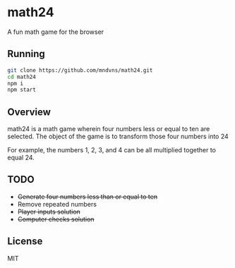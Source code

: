 # math24

A fun math game for the browser

## Running

```sh
git clone https://github.com/mndvns/math24.git
cd math24
npm i
npm start
```

## Overview

math24 is a math game wherein four numbers less or equal to ten are selected. The object of the game is to transform those four numbers into 24

For example, the numbers 1, 2, 3, and 4 can be all multiplied together to equal 24. 

## TODO

- ~~Generate four numbers less than or equal to ten~~
- Remove repeated numbers
- ~~Player inputs solution~~
- ~~Computer checks solution~~

## License

MIT
